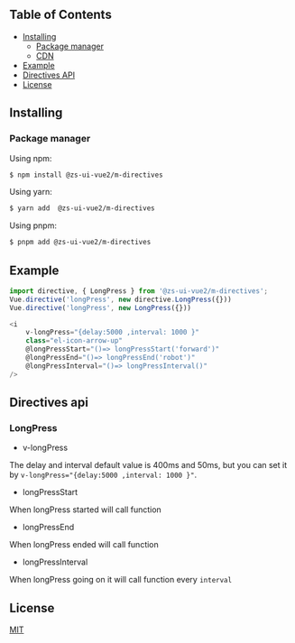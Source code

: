 ## Table of Contents

  - [Installing](#installing)
    - [Package manager](#package-manager)
    - [CDN](#cdn)
  - [Example](#example)
  - [Directives API](#directives-api)
  - [License](#license)

## Installing

### Package manager

Using npm:

```bash
$ npm install @zs-ui-vue2/m-directives
```

Using yarn:

```bash
$ yarn add  @zs-ui-vue2/m-directives
```

Using pnpm:

```bash
$ pnpm add @zs-ui-vue2/m-directives
```

## Example
```js
import directive, { LongPress } from '@zs-ui-vue2/m-directives';
Vue.directive('longPress', new directive.LongPress({}))
Vue.directive('longPress', new LongPress({}))
```

```js
<i
    v-longPress="{delay:5000 ,interval: 1000 }"
    class="el-icon-arrow-up"
    @longPressStart="()=> longPressStart('forward')"
    @longPressEnd="()=> longPressEnd('robot')"
    @longPressInterval="()=> longPressInterval()"
/>
```

## Directives api

### LongPress
- v-longPress

The delay and interval default value is 400ms and 50ms, but you can set it by `v-longPress="{delay:5000 ,interval: 1000 }"`. 

- longPressStart

When longPress started will call function

- longPressEnd

When longPress ended will call function

- longPressInterval

When longPress going on it will call function every `interval`

## License

[MIT](LICENSE)